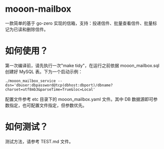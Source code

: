 # mooon-mailbox

一款简单的基于 go-zero 实现的信箱，支持：投递信件、批量查看信件、批量标记为已读和删除信件。

# 如何使用？

第一次编译前，请先执行一次"make tidy"，在运行之前依据 mooon_mailbox.sql 创建好 MySQL 表。下为一个启动示例：

```shell
./mooon_mailbox_service --dsn='dbuser:dbpassword@tcp(dbhost:dbport)/dbname?charset=utf8mb3&parseTime=True&loc=Local'
```

配置文件参考 etc 目录下的 mooon_mailbox.yaml 文件。其中 DB 数据源即可参数指定，也可配置文件指定，但参数优先。

# 如何测试？

测试方法，请参考 TEST.md 文件。
